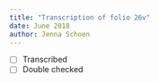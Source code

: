 ```yaml
---
title: "Transcription of folio 26v"
date: June 2018
author: Jenna Schoen
---
```

- [ ] Transcribed
- [ ] Double checked

